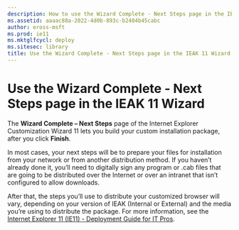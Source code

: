 ```yaml
---
description: How to use the Wizard Complete - Next Steps page in the IEAK 11 Customization Wizard to build your custom Internet Explorer install package. 
ms.assetid: aaaac88a-2022-4d0b-893c-b2404b45cabc
author: eross-msft
ms.prod: ie11
ms.mktglfcycl: deploy
ms.sitesec: library
title: Use the Wizard Complete - Next Steps page in the IEAK 11 Wizard (Internet Explorer Administration Kit 11 for IT Pros)
---
```


# Use the Wizard Complete - Next Steps page in the IEAK 11 Wizard
The **Wizard Complete – Next Steps** page of the Internet Explorer Customization Wizard 11 lets you build your custom installation package, after you click **Finish**.

In most cases, your next steps will be to prepare your files for installation from your network or from another distribution method. If you haven’t already done it, you’ll need to digitally sign any program or .cab files that are going to be distributed over the Internet or over an intranet that isn’t configured to allow downloads.

After that, the steps you’ll use to distribute your customized browser will vary, depending on your version of IEAK (Internal or External) and the media you’re using to distribute the package. For more information, see the [Internet Explorer 11 (IE11) - Deployment Guide for IT Pros](../ie11-deploy-guide/index.md).

 

 






